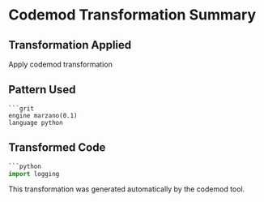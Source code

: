 # Codemod Transformation Summary

## Transformation Applied
Apply codemod transformation

## Pattern Used
```grit
```grit
engine marzano(0.1)
language python
```

## Transformed Code
```python
```python
import logging
```

This transformation was generated automatically by the codemod tool.
